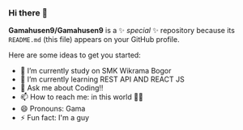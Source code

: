 ### Hi there 👋


**Gamahusen9/Gamahusen9** is a ✨ _special_ ✨ repository because its `README.md` (this file) appears on your GitHub profile.

Here are some ideas to get you started:

- 🔭 I’m currently study on SMK Wikrama Bogor
- 🌱 I’m currently learning REST API AND REACT JS
- 💬 Ask me about Coding!!
- 📫 How to reach me: in this world 👾🤖
- 😄 Pronouns: Gama 
- ⚡ Fun fact: I'm a guy
